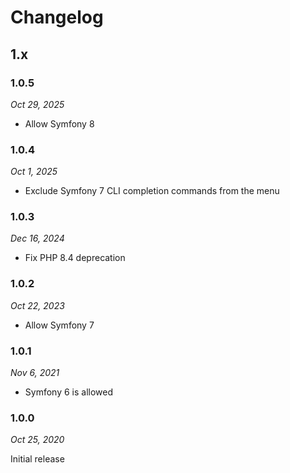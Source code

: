 # Changelog

## 1.x

### 1.0.5

*Oct 29, 2025*

* Allow Symfony 8

### 1.0.4

*Oct 1, 2025*

* Exclude Symfony 7 CLI completion commands from the menu

### 1.0.3

*Dec 16, 2024*

* Fix PHP 8.4 deprecation

### 1.0.2

*Oct 22, 2023*

* Allow Symfony 7

### 1.0.1

*Nov 6, 2021*

* Symfony 6 is allowed

### 1.0.0

*Oct 25, 2020*

Initial release
